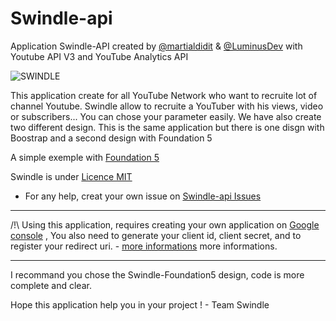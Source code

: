Swindle-api
===========

Application Swindle-API created by [@martialdidit](https://github.com/martialdidit) & [@LuminusDev](https://github.com/LuminusDev) with Youtube API V3 and YouTube Analytics API

![SWINDLE](http://gyazo.com/de431ab0c2b7c902c4abcbffd74bbae3.png)

This application create for all YouTube Network who want to recruite lot of channel Youtube. Swindle allow to recruite a YouTuber with his views, video or subscribers... You can chose your parameter easily. We have also create two different design. This is the same application but there is one disgn with Boostrap and a second design with Foundation 5

A simple exemple with [Foundation 5](http://swindle.stats.yt)

Swindle is under [Licence MIT](http://opensource.org/licenses/MIT)

  + For any help, creat your own issue on <a href="https://github.com/martialdidit/swindle-api/issues">Swindle-api Issues</a></p></li>


***

/!\ Using this application, requires creating your own application on [Google console](https://cloud.google.com/console#/project) 
  , You also need to generate your client id, client secret, and to register your redirect uri. - [more informations](https://developers.google.com/console/help/new/) more informations. 
  
***

I recommand you chose the Swindle-Foundation5 design, code is more complete and clear.

Hope this application help you in your project ! - Team Swindle 

